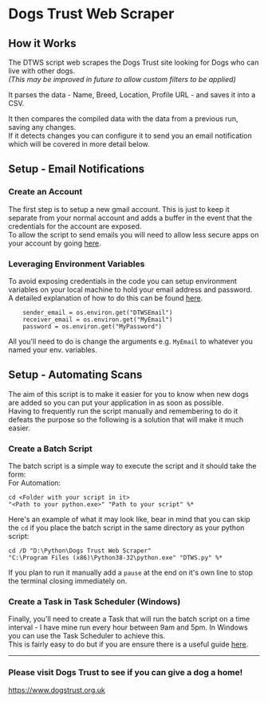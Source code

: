 # Dogs Trust Web Scraper

## How it Works

The DTWS script web scrapes the Dogs Trust site looking for Dogs who can live with other dogs.  
*(This may be improved in future to allow custom filters to be applied)*

It parses the data - Name, Breed, Location, Profile URL - and saves it into a CSV.

It then compares the compiled data with the data from a previous run, saving any changes.  
If it detects changes you can configure it to send you an email notification which will be covered in more detail below.

## Setup - Email Notifications
### Create an Account
The first step is to setup a new gmail account. This is just to keep it separate from your normal account and adds a buffer in the event that the credentials for the account are exposed.  
To allow the script to send emails you will need to allow less secure apps on your account by going [here](https://myaccount.google.com/lesssecureapps).
### Leveraging Environment Variables
To avoid exposing credentials in the code you can setup environment variables on your local machine to hold your email address and password.  
A detailed explanation of how to do this can be found [here](https://saralgyaan.com/posts/set-passwords-and-secret-keys-in-environment-variables-maclinuxwindows-python-quicktip/).

```
    sender_email = os.environ.get("DTWSEmail")
    receiver_email = os.environ.get("MyEmail")
    password = os.environ.get("MyPassword")
```

All you'll need to do is change the arguments e.g. `MyEmail` to whatever you named your env. variables.

## Setup - Automating Scans
The aim of this script is to make it easier for you to know when new dogs are added so you can put your application in as soon as possible.  
Having to frequently run the script manually and remembering to do it defeats the purpose so the following is a solution that will make it much easier.  

### Create a Batch Script
The batch script is a simple way to execute the script and it should take the form:  
For Automation:
```
cd <Folder with your script in it>
"<Path to your python.exe>" "Path to your script" %*
```
Here's an example of what it may look like, bear in mind that you can skip the `cd` if you place the batch script in the same directory as your python script:
```
cd /D "D:\Python\Dogs Trust Web Scraper"
"C:\Program Files (x86)\Python38-32\python.exe" "DTWS.py" %*
```
If you plan to run it manually add a `pause` at the end on it's own line to stop the terminal closing immediately on.

### Create a Task in Task Scheduler (Windows)
Finally, you'll need to create a Task that will run the batch script on a time interval - I have mine run every hour between 9am and 5pm. In Windows you can use the Task Scheduler to achieve this.  
This is fairly easy to do but if you are ensure there is a useful guide [here](https://datatofish.com/python-script-windows-scheduler/).

---

### Please visit Dogs Trust to see if you can give a dog a home!
https://www.dogstrust.org.uk